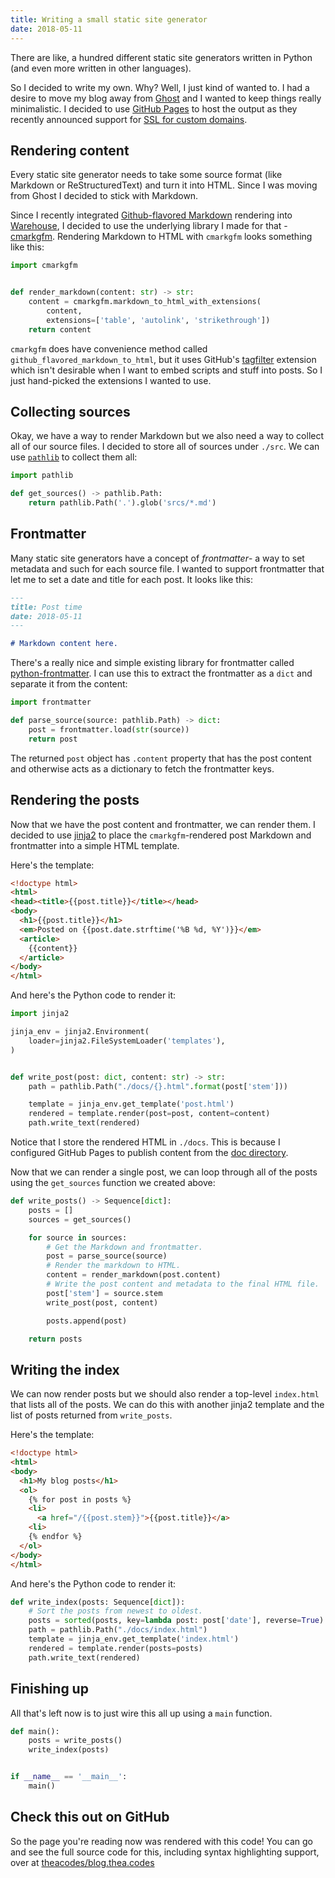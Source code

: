 ```yaml
---
title: Writing a small static site generator
date: 2018-05-11
---
```


There are like, a hundred different static site generators written in Python (and even more written in other languages).

So I decided to write my own. Why? Well, I just kind of wanted to. I had a
desire to move my blog away from [Ghost](https://ghost.org/) and I wanted to keep things really minimalistic. I decided to use [GitHub Pages](https://pages.github.com/) to host the output as they recently announced support for [SSL for custom domains](https://blog.github.com/2018-05-01-github-pages-custom-domains-https/).

## Rendering content

Every static site generator needs to take some source format (like Markdown or ReStructuredText) and turn it into HTML. Since I was moving from Ghost I decided to stick with Markdown.

Since I recently integrated [Github-flavored Markdown](https://github.github.com/gfm/) rendering into [Warehouse](https://github.com/pypa/warehouse), I decided to use the underlying library I made for that - [cmarkgfm](https://pypi.org/project/cmarkgfm). Rendering Markdown to HTML with `cmarkgfm` looks something like this:

```python
import cmarkgfm


def render_markdown(content: str) -> str:
    content = cmarkgfm.markdown_to_html_with_extensions(
        content,
        extensions=['table', 'autolink', 'strikethrough'])
    return content
```

`cmarkgfm` does have convenience method called `github_flavored_markdown_to_html`, but it uses GitHub's [tagfilter](https://github.github.com/gfm/#disallowed-raw-html-extension-) extension which isn't desirable when I want to embed scripts and stuff into posts. So I just hand-picked the extensions I wanted to use.


## Collecting sources

Okay, we have a way to render Markdown but we also need a way to collect all
of our source files. I decided to store all of sources under `./src`. We can
use [`pathlib`](https://docs.python.org/3/library/pathlib.html) to collect them all:

```python
import pathlib

def get_sources() -> pathlib.Path:
    return pathlib.Path('.').glob('srcs/*.md')
```

## Frontmatter

Many static site generators have a concept of *frontmatter*- a way to set metadata and such for each source file. I wanted to support frontmatter that 
let me to set a date and title for each post. It looks like this:

```markdown
---
title: Post time
date: 2018-05-11
---

# Markdown content here.
```

There's a really nice and simple existing library for frontmatter called [python-frontmatter](https://pypi.org/project/python-frontmatter/). I can use
this to extract the frontmatter as a `dict` and separate it from the content:

```python
import frontmatter

def parse_source(source: pathlib.Path) -> dict:
    post = frontmatter.load(str(source))
    return post
```

The returned `post` object has `.content` property that has the post content and otherwise acts as a dictionary to fetch the frontmatter keys.

## Rendering the posts

Now that we have the post content and frontmatter, we can render them. I decided to use [jinja2](https://pypi.org/project/jinja2) to place the `cmarkgfm`-rendered post Markdown and frontmatter into a simple HTML template.

Here's the template:

```html
<!doctype html>
<html>
<head><title>{{post.title}}</title></head>
<body>
  <h1>{{post.title}}</h1>
  <em>Posted on {{post.date.strftime('%B %d, %Y')}}</em>
  <article>
    {{content}}
  </article>
</body>
</html>
```

And here's the Python code to render it:

```python
import jinja2

jinja_env = jinja2.Environment(
    loader=jinja2.FileSystemLoader('templates'),
)


def write_post(post: dict, content: str) -> str:
    path = pathlib.Path("./docs/{}.html".format(post['stem']))

    template = jinja_env.get_template('post.html')
    rendered = template.render(post=post, content=content)
    path.write_text(rendered)
```

Notice that I store the rendered HTML in `./docs`. This is because I configured GitHub Pages to publish content from the [doc directory](https://help.github.com/articles/configuring-a-publishing-source-for-github-pages/#publishing-your-github-pages-site-from-a-docs-folder-on-your-master-branch).

Now that we can render a single post, we can loop through all of the posts using the `get_sources` function we created above:

```python
def write_posts() -> Sequence[dict]:
    posts = []
    sources = get_sources()

    for source in sources:
        # Get the Markdown and frontmatter.
        post = parse_source(source)
        # Render the markdown to HTML.
        content = render_markdown(post.content)
        # Write the post content and metadata to the final HTML file.
        post['stem'] = source.stem
        write_post(post, content)

        posts.append(post)

    return posts
```

## Writing the index

We can now render posts but we should also render a top-level `index.html` that lists all of the posts. We can do this with another jinja2 template and the list of posts returned from `write_posts`.

Here's the template:

```html
<!doctype html>
<html>
<body>
  <h1>My blog posts</h1>
  <ol>
    {% for post in posts %}
    <li>
      <a href="/{{post.stem}}">{{post.title}}</a>
    <li>
    {% endfor %}
  </ol>
</body>
</html>
```


And here's the Python code to render it:

```python
def write_index(posts: Sequence[dict]):
    # Sort the posts from newest to oldest.
    posts = sorted(posts, key=lambda post: post['date'], reverse=True)
    path = pathlib.Path("./docs/index.html")
    template = jinja_env.get_template('index.html')
    rendered = template.render(posts=posts)
    path.write_text(rendered)
```

## Finishing up

All that's left now is to just wire this all up using a `main` function.

```python
def main():
    posts = write_posts()
    write_index(posts)


if __name__ == '__main__':
    main()
```

## Check this out on GitHub

So the page you're reading now was rendered with this code! You can go and see the full source code for this, including syntax highlighting support, over at [theacodes/blog.thea.codes](https://github.com/theacodes/blog.thea.codes/)
